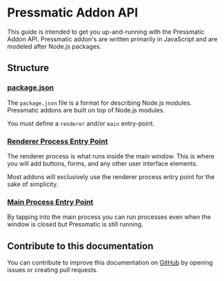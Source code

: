 # Pressmatic Addon API

This guide is intended to get you up-and-running with the Pressmatic Addon API. Pressmatic addon's are written primarily in JavaScript and are modeled after Node.js packages.


## Structure

### [package.json](addon_manifest.md)

The ```package.json``` file is a format for describing Node.js modules. Pressmatic addons are built on top of Node.js modules.

You must define a ```renderer``` and/or ```main``` entry-point.

### [Renderer Process Entry Point](overview/renderer_process.md)

The renderer process is what runs inside the main window. This is where you will add buttons, forms, and any other user interface elements.

Most addons will exclusively use the renderer process entry point for the sake of simplicity.

### [Main Process Entry Point](overview/main_process.md)

By tapping into the main process you can run processes even when the window is closed but Pressmatic is still running.

## Contribute to this documentation

You can contribute to improve this documentation on [GitHub](https://github.com/pressmatic/docs-addon-api) by opening issues or creating pull requests.